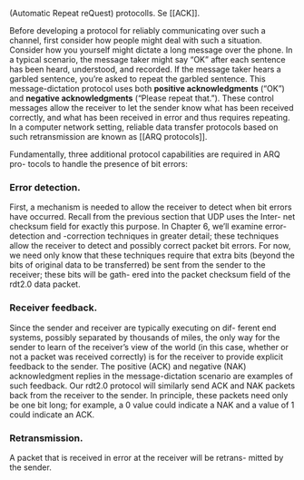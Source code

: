 (Automatic Repeat reQuest) protocolls. Se [[ACK]]. 

Before developing a protocol for reliably communicating over such a channel,
first consider how people might deal with such a situation. Consider how you yourself might dictate a long message over the phone. In a typical scenario, the message taker
might say “OK” after each sentence has been heard, understood, and recorded. If the
message taker hears a garbled sentence, you’re asked to repeat the garbled sentence.
This message-dictation protocol uses both **positive acknowledgments** (“OK”) and
**negative acknowledgments** (“Please repeat that.”). These control messages allow
the receiver to let the sender know what has been received correctly, and what has
been received in error and thus requires repeating. In a computer network setting,
reliable data transfer protocols based on such retransmission are known as [[ARQ protocols]].

Fundamentally, three additional protocol capabilities are required in ARQ pro-
tocols to handle the presence of bit errors:

### Error detection. 
First, a mechanism is needed to allow the receiver to detect when
bit errors have occurred. Recall from the previous section that UDP uses the Inter-
net checksum field for exactly this purpose. In Chapter 6, we’ll examine error-
detection and -correction techniques in greater detail; these techniques allow the
receiver to detect and possibly correct packet bit errors. For now, we need only
know that these techniques require that extra bits (beyond the bits of original data
to be transferred) be sent from the sender to the receiver; these bits will be gath-
ered into the packet checksum field of the rdt2.0 data packet.

### Receiver feedback. 
Since the sender and receiver are typically executing on dif-
ferent end systems, possibly separated by thousands of miles, the only way for
the sender to learn of the receiver’s view of the world (in this case, whether or not
a packet was received correctly) is for the receiver to provide explicit feedback
to the sender. The positive (ACK) and negative (NAK) acknowledgment replies
in the message-dictation scenario are examples of such feedback. Our rdt2.0
protocol will similarly send ACK and NAK packets back from the receiver to
the sender. In principle, these packets need only be one bit long; for example, a 0
value could indicate a NAK and a value of 1 could indicate an ACK.

### Retransmission. 
A packet that is received in error at the receiver will be retrans-
mitted by the sender.